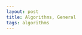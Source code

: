 ```yaml
---
layout: post
title: Algorithms, General
tags: algorithms
---
```


<script src="https://gist.github.com/selimslab/28dce41a46b96c556421c58dfb5acbc9.js"></script>

<script src="https://gist.github.com/selimslab/c9f83af8e34d01ad78c64dc6b97cb9b3.js"></script>

<script src="https://gist.github.com/selimslab/40ffc128e782bad0cd18976c03152418.js"></script>

<script src="https://gist.github.com/selimslab/14755fdebc06f2420cc5e6ef35484f0e.js"></script>